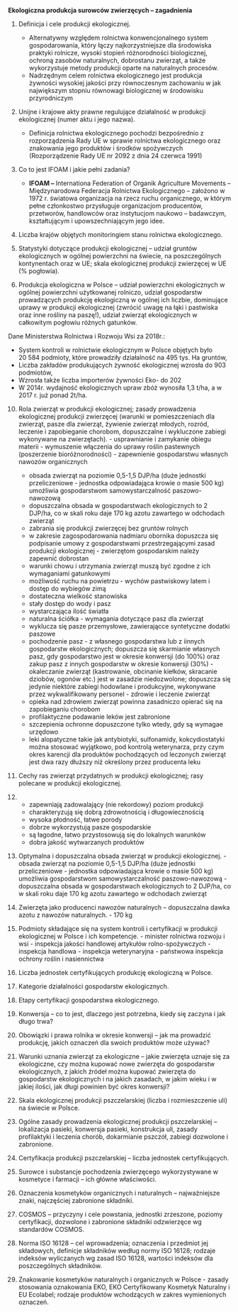 **Ekologiczna produkcja surowców zwierzęcych – zagadnienia**

1.  Definicja i cele produkcji ekologicznej.
	- Alternatywny względem rolnictwa konwencjonalnego system gospodarowania, który łączy najkorzystniejsze dla środowiska praktyki rolnicze, wysoki stopień różnorodności biologicznej, ochroną zasobów naturalnych, dobrostanu zwierząt, a także wykorzystuje metody produkcji oparte na naturalnych procesów.
	- Nadrzędnym celem rolnictwa ekologicznego jest produkcja żywności wysokiej jakości przy równoczesnym zachowaniu w jak największym stopniu równowagi biologicznej w środowisku przyrodniczym

3.  Unijne i krajowe akty prawne regulujące działalność w produkcji ekologicznej (numer aktu i jego nazwa).
	- Definicja rolnictwa ekologicznego pochodzi bezpośrednio z rozporządzenia Rady UE w sprawie rolnictwa ekologicznego oraz znakowania jego produktów i środków spożywczych (Rozporządzenie Rady UE nr 2092 z dnia 24 czerwca 1991)

5.  Co to jest IFOAM i jakie pełni zadania?

	- **IFOAM –** Internationa Federation of Organik Agriculture Movements – Międzynarodowa Federacja Rolnictwa Ekologicznego – założono w 1972 r. światowa organizacja na rzecz ruchu organicznego, w którym pełne członkostwo przysługuje organizacjom producentów, przetworów, handlowców oraz instytucjom naukowo – badawczym, kształtującym i upowszechniającym jego idee.

6.  Liczba krajów objętych monitoringiem stanu rolnictwa ekologicznego.
7.  Statystyki dotyczące produkcji ekologicznej – udział gruntów ekologicznych w ogólnej powierzchni na świecie, na poszczególnych kontynentach oraz w UE; skala ekologicznej produkcji zwierzęcej w UE (% pogłowia).
8.  Produkcja ekologiczna w Polsce – udział powierzchni ekologicznych w ogólnej powierzchni użytkowanej rolniczo, udział gospodarstw prowadzących produkcję ekologiczną w ogólnej ich liczbie, dominujące uprawy w produkcji ekologicznej (zwrócić uwagę na łąki i pastwiska oraz inne rośliny na paszę!), udział zwierząt ekologicznych w całkowitym pogłowiu różnych gatunków.

Dane Ministerstwa Rolnictwa i Rozwoju Wsi za 2018r.:

-   System kontroli w rolnictwie ekologicznym w Polsce objętych było 20 584 podmioty, które prowadziły działalność na 495 tys. Ha gruntów,
-   Liczba zakładów produkujących żywność ekologicznej wzrosła do 903 podmiotów,
-   Wzrosła także liczba importerów żywności Eko- do 202
-   W 2014r. wydajność ekologicznych upraw zbóż wynosiła 1,3 t/ha, a w 2017 r. już ponad 2t/ha.

10.  Rola zwierząt w produkcji ekologicznej; zasady prowadzenia ekologicznej produkcji zwierzęcej (warunki w pomieszczeniach dla zwierząt, pasze dla zwierząt, żywienie zwierząt młodych, rozród, leczenie i zapobieganie chorobom, dopuszczalne i wykluczone zabiegi wykonywane na zwierzętach).
	- usprawnianie i zamykanie obiegu materii
	- wymuszenie włączenia do uprawy roślin pastewnych (poszerzenie bioróżnorodności)
	- zapewnienie gospodarstwu własnych nawozów organicznych
		- obsada zwierząt na poziomie 0,5-1,5 DJP/ha (duże jednostki przeliczeniowe - jednostka odpowiadająca krowie o masie 500 kg) umożliwia gospodarstwom samowystarczalność paszowo-nawozową
		- dopuszczalna obsada w gospodarstwach ekologicznych to 2 DJP/ha, co w skali roku daje 170 kg azotu zawartego w odchodach zwierząt
		- zabrania się produkcji zwierzęcej bez gruntów rolnych
		- w zakresie zagospodarowania nadmiaru obornika dopuszcza się podpisanie umowy z gospodarstwami przestrzegającymi zasad produkcji ekologicznej
	- zwierzętom gospodarskim należy zapewnić dobrostan
		- warunki chowu i utrzymania zwierząt muszą być zgodne z ich wymaganiami gatunkowymi
		- możliwość ruchu na powietrzu - wychów pastwiskowy latem i dostęp do wybiegów zimą
		- dostateczna wielkość stanowiska
		- stały dostęp do wody i pasz
		- wystarczająca ilość światła
		- naturalna ściółka
	- wymagania dotyczące pasz dla zwierząt
		- wyklucza się pasze przemysłowe, zawierającce syntetyczne dodatki paszowe
		- pochodzenie pasz - z własnego gospodarstwa lub z iinnych gospodarstw ekologicznych; dopuszcza się skarmianie własnych pasz, gdy gospodarstwo jest w okresie konwersji (do 100%) oraz zakup pasz z innych gospodarstw w okresie konwersji (30%)
	- okaleczanie zwierząt (kastrowanie, obcinanie kiełków, skracanie dziobów, ogonów etc.) jest w zasadzie niedozwolone; dopuszcza się jedynie niektóre zabiegi hodowlane i produkcyjne, wykonywane przez wykwalifikowany personel
	- zdrowie i leczenie zwierząt
		- opieka nad zdrowiem zwierząt powinna zasadniczo opierać się na zapobieganiu chorobom
		- profilaktyczne podawanie leków jest zabronione
		- szczepienia ochronne dopuszczone tylko wtedy, gdy są wymagae urzędowo
		- leki alopatyczne takie jak antybiotyki, sulfonamidy, kokcydiostatyki można stosować wyjątkowo, pod kontrolą weterynarza, przy czym okres karencji dla produktów pochodzących od leczonych zwierząt jest dwa razy dłuższy niż określony przez producenta leku


11.  Cechy ras zwierząt przydatnych w produkcji ekologicznej; rasy polecane w produkcji ekologicznej.
12. 
	- zapewniają zadowalający (nie rekordowy) poziom produkcji
	- charakteryzują się dobrą zdrowotnością i długowiecznością
	- wysoka płodność, łatwe porody
	- dobrze wykorzystują pasze gospodarskie
	- są łagodne, łatwo przystosowują się do lokalnych warunków
	- dobra jakość wytwarzanych produktów


13.  Optymalna i dopuszczalna obsada zwierząt w produkcji ekologicznej.
	- obsada zwierząt na poziomie 0,5-1,5 DJP/ha (duże jednostki przeliczeniowe - jednostka odpowiadająca krowie o masie 500 kg) umożliwia gospodarstwom samowystarczalność paszowo-nawozową
	- dopuszczalna obsada w gospodarstwach ekologicznych to 2 DJP/ha, co w skali roku daje 170 kg azotu zawartego w odchodach zwierząt

15.  Zwierzęta jako producenci nawozów naturalnych – dopuszczalna dawka azotu z nawozów naturalnych.
	- 170 kg
16.  Podmioty składające się na system kontroli i certyfikacji w produkcji ekologicznej w Polsce i ich kompetencje.
	- minister rolnictwa rozwoju i wsi
	- inspekcja jakości handlowej artykułów rolno-spożywczych
	- inspekcja handlowa
	- inspekcja weterynaryjna
	- państwowa inspekcja ochrony roślin i nasiennictwa
1.  Liczba jednostek certyfikujących produkcję ekologiczną w Polsce.
2.  Kategorie działalności gospodarstw ekologicznych.
3.  Etapy certyfikacji gospodarstwa ekologicznego.
4.  Konwersja – co to jest, dlaczego jest potrzebna, kiedy się zaczyna i jak długo trwa?
5.  Obowiązki i prawa rolnika w okresie konwersji – jak ma prowadzić produkcję, jakich oznaczeń dla swoich produktów może używać?
6.  Warunki uznania zwierząt za ekologiczne – jakie zwierzęta uznaje się za ekologiczne, czy można kupować nowe zwierzęta do gospodarstw ekologicznych, z jakich źródeł można kupować zwierzęta do gospodarstw ekologicznych i na jakich zasadach, w jakim wieku i w jakiej ilości, jak długi powinien być okres konwersji?
7.  Skala ekologicznej produkcji pszczelarskiej (liczba i rozmieszczenie uli) na świecie w Polsce.
8.  Ogólne zasady prowadzenia ekologicznej produkcji pszczelarskiej – lokalizacja pasieki, konwersja pasieki, konstrukcja uli, zasady profilaktyki i leczenia chorób, dokarmianie pszczół, zabiegi dozwolone i zabronione.
9.  Certyfikacja produkcji pszczelarskiej – liczba jednostek certyfikujących.
10.  Surowce i substancje pochodzenia zwierzęcego wykorzystywane w kosmetyce i farmacji – ich główne właściwości.
11.  Oznaczenia kosmetyków organicznych i naturalnych – najważniejsze znaki, najczęściej zabronione składniki.
12.  COSMOS – przyczyny i cele powstania, jednostki zrzeszone, poziomy certyfikacji, dozwolone i zabronione składniki odzwierzęce wg standardów COSMOS.
13.  Norma ISO 16128 – cel wprowadzenia; oznaczenia i przedmiot jej składowych, definicje składników według normy ISO 16128; rodzaje indeksów wyliczanych wg zasad ISO 16128, wartości indeksów dla poszczególnych składników.
14.  Znakowanie kosmetyków naturalnych i organicznych w Polsce - zasady stosowania oznakowania EKO, EKO Certyfikowany Kosmetyk Naturalny i EU Ecolabel; rodzaje produktów wchodzących w zakres wymienionych oznaczeń.